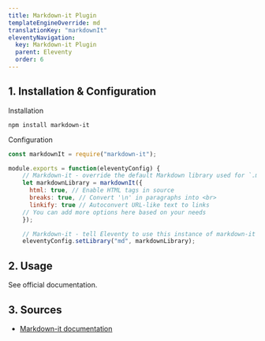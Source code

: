 ```yaml
---
title: Markdown-it Plugin
templateEngineOverride: md
translationKey: "markdownIt"
eleventyNavigation:
  key: Markdown-it Plugin
  parent: Eleventy
  order: 6
---
```

## 1. Installation & Configuration
Installation 
```hmtl
npm install markdown-it
```

Configuration
```js
const markdownIt = require("markdown-it");

module.exports = function(eleventyConfig) {
    // Markdown-it - override the default Markdown library used for `.md` files with markdown-it
    let markdownLibrary = markdownIt({
      html: true, // Enable HTML tags in source
      breaks: true, // Convert '\n' in paragraphs into <br>
      linkify: true // Autoconvert URL-like text to links
    // You can add more options here based on your needs
    });

    // Markdown-it - tell Eleventy to use this instance of markdown-it
    eleventyConfig.setLibrary("md", markdownLibrary);
```

## 2. Usage
See official documentation.

## 3. Sources
- [Markdown-it documentation](https://github.com/markdown-it/markdown-it)